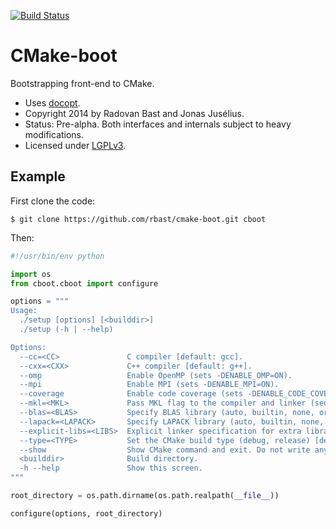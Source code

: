 

[![Build Status](https://travis-ci.org/rbast/cmake-boot.svg?branch=master)](https://travis-ci.org/rbast/cmake-boot/builds)

CMake-boot
==========

Bootstrapping front-end to CMake.

- Uses [docopt](http://docopt.org).
- Copyright 2014 by Radovan Bast and Jonas Jusélius.
- Status: Pre-alpha. Both interfaces and internals subject to heavy modifications.
- Licensed under [LGPLv3](../master/LICENSE).


## Example

First clone the code:
```
$ git clone https://github.com/rbast/cmake-boot.git cboot
```

Then:
```python
#!/usr/bin/env python

import os
from cboot.cboot import configure

options = """
Usage:
  ./setup [options] [<builddir>]
  ./setup (-h | --help)

Options:
  --cc=<CC>               C compiler [default: gcc].
  --cxx=<CXX>             C++ compiler [default: g++].
  --omp                   Enable OpenMP (sets -DENABLE_OMP=ON).
  --mpi                   Enable MPI (sets -DENABLE_MPI=ON).
  --coverage              Enable code coverage (sets -DENABLE_CODE_COVERAGE=ON).
  --mkl=<MKL>             Pass MKL flag to the compiler and linker (sequential, parallel, or cluster).
  --blas=<BLAS>           Specify BLAS library (auto, builtin, none, or full path) [default: auto].
  --lapack=<LAPACK>       Specify LAPACK library (auto, builtin, none, or full path) [default: auto].
  --explicit-libs=<LIBS>  Explicit linker specification for extra libraries; passed directly to the linker.
  --type=<TYPE>           Set the CMake build type (debug, release) [default: release].
  --show                  Show CMake command and exit. Do not write any files.
  <builddir>              Build directory.
  -h --help               Show this screen.
"""

root_directory = os.path.dirname(os.path.realpath(__file__))

configure(options, root_directory)
```
